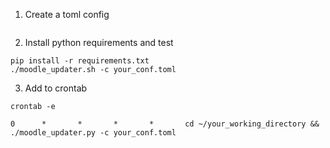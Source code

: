 1. Create a toml config

```
```

2. Install python requirements and test

```
pip install -r requirements.txt
./moodle_updater.sh -c your_conf.toml
```

3. Add to crontab
```
crontab -e

0      *       *       *       *       cd ~/your_working_directory && ./moodle_updater.py -c your_conf.toml
```
